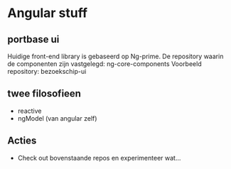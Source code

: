 # Angular stuff


## portbase ui

Huidige front-end library is gebaseerd op Ng-prime.
De repository waarin de componenten zijn vastgelegd: ng-core-components
Voorbeeld repository: bezoekschip-ui


## twee filosofieen
- reactive
- ngModel (van angular zelf)

## Acties
- Check out bovenstaande repos en experimenteer wat...

